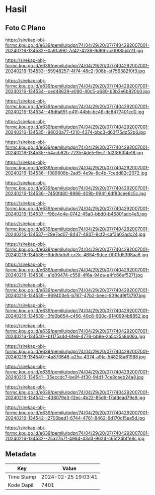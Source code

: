 # Hasil

## Foto C Plano

https://sirekap-obj-formc.kpu.go.id/e639/pemilu/pdpr/74/04/29/20/07/7404292007001-20240216-134532--0a91a98f-7d42-4239-9d89-cc6f885bb111.jpg

https://sirekap-obj-formc.kpu.go.id/e639/pemilu/pdpr/74/04/29/20/07/7404292007001-20240216-134533--55948257-4f74-48c2-908b-ef756382f0f3.jpg

https://sirekap-obj-formc.kpu.go.id/e639/pemilu/pdpr/74/04/29/20/07/7404292007001-20240216-134534--ced48829-e090-40c5-a680-b3b3e6b820b0.jpg

https://sirekap-obj-formc.kpu.go.id/e639/pemilu/pdpr/74/04/29/20/07/7404292007001-20240216-134534--48dfa85f-c41f-44bb-bc48-dc8477401cd0.jpg

https://sirekap-obj-formc.kpu.go.id/e639/pemilu/pdpr/74/04/29/20/07/7404292007001-20240216-134535--98020a77-f210-4374-bbd3-d63f75dd52b6.jpg

https://sirekap-obj-formc.kpu.go.id/e639/pemilu/pdpr/74/04/29/20/07/7404292007001-20240216-134535--54acb82b-7235-4de5-9ec1-fd2f863f4e18.jpg

https://sirekap-obj-formc.kpu.go.id/e639/pemilu/pdpr/74/04/29/20/07/7404292007001-20240216-134536--f389608b-2ad5-4e9e-8c4b-7cedd82c2072.jpg

https://sirekap-obj-formc.kpu.go.id/e639/pemilu/pdpr/74/04/29/20/07/7404292007001-20240216-134536--7450fd80-8986-409b-994f-6df83cee6c5c.jpg

https://sirekap-obj-formc.kpu.go.id/e639/pemilu/pdpr/74/04/29/20/07/7404292007001-20240216-134537--f96c4c4e-0742-45a0-bbd0-b46801adc4e5.jpg

https://sirekap-obj-formc.kpu.go.id/e639/pemilu/pdpr/74/04/29/20/07/7404292007001-20240216-134537--29e7ad07-8447-4807-9cf2-caf3a03adc24.jpg

https://sirekap-obj-formc.kpu.go.id/e639/pemilu/pdpr/74/04/29/20/07/7404292007001-20240216-134538--9dd55db8-cc3c-4684-9dce-0001d5398aa8.jpg

https://sirekap-obj-formc.kpu.go.id/e639/pemilu/pdpr/74/04/29/20/07/7404292007001-20240216-134538--a1d09474-c558-4f6a-94da-a4fc66ef527f.jpg

https://sirekap-obj-formc.kpu.go.id/e639/pemilu/pdpr/74/04/29/20/07/7404292007001-20240216-134539--969403e5-b767-47b2-beec-839cd9ff3797.jpg

https://sirekap-obj-formc.kpu.go.id/e639/pemilu/pdpr/74/04/29/20/07/7404292007001-20240216-134539--3fd0b854-c456-40c8-930c-9140994b8852.jpg

https://sirekap-obj-formc.kpu.go.id/e639/pemilu/pdpr/74/04/29/20/07/7404292007001-20240216-134540--b1175a4d-6fe9-4776-bb9e-2a5c25a8b06a.jpg

https://sirekap-obj-formc.kpu.go.id/e639/pemilu/pdpr/74/04/29/20/07/7404292007001-20240216-134540--4a870648-a25a-4374-a9fa-5482f8a61988.jpg

https://sirekap-obj-formc.kpu.go.id/e639/pemilu/pdpr/74/04/29/20/07/7404292007001-20240216-134541--35eccdc7-be9f-4f30-94d1-7ce8ceeb24a8.jpg

https://sirekap-obj-formc.kpu.go.id/e639/pemilu/pdpr/74/04/29/20/07/7404292007001-20240216-134542--438079e3-f2ec-4b22-85d9-17afdead79e9.jpg

https://sirekap-obj-formc.kpu.go.id/e639/pemilu/pdpr/74/04/29/20/07/7404292007001-20240216-134542--2700bed1-6744-4761-8462-6d170c15ea5d.jpg

https://sirekap-obj-formc.kpu.go.id/e639/pemilu/pdpr/74/04/29/20/07/7404292007001-20240216-134532--25a27b7f-4964-43d3-9624-c65f24bffe8c.jpg


## Metadata

| Key        | Value               |
| ---------- | ------------------- |
| Time Stamp | 2024-02-25 19:03:41 |
| Kode Dapil | 7401                |



